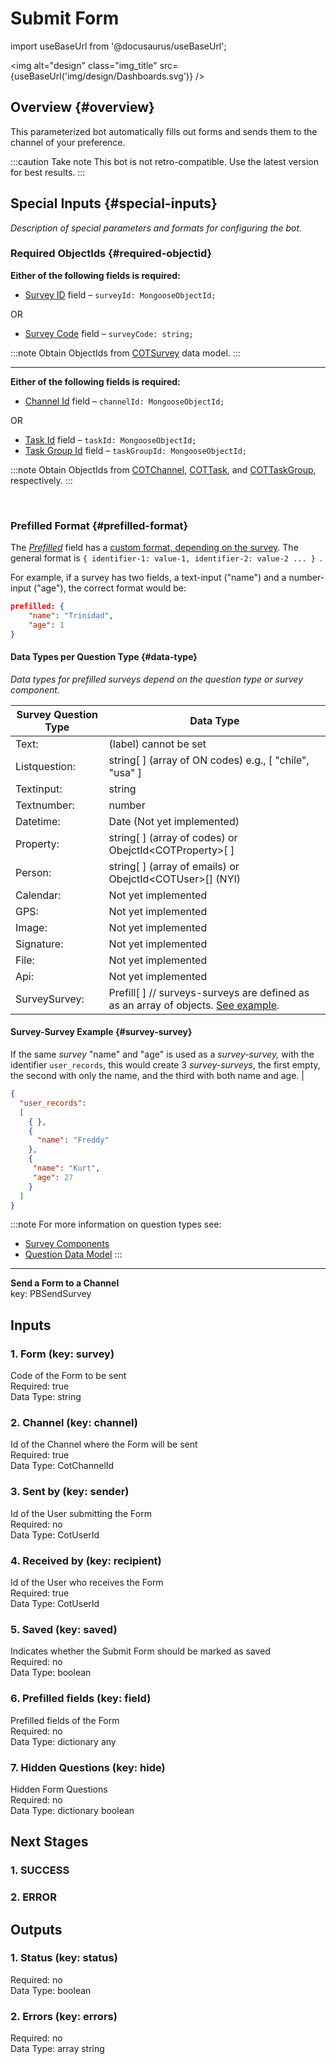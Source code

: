 # Submit Form  
import useBaseUrl from '@docusaurus/useBaseUrl';

<img alt="design" class="img_title" src={useBaseUrl('img/design/Dashboards.svg')} />

## Overview {#overview}

This parameterized bot automatically fills out forms and sends them to the channel of your preference.

:::caution Take note
This bot is not retro-compatible. Use the latest version for best results.
:::

## Special Inputs {#special-inputs}
_Description of special parameters and formats for configuring the bot._



<div className="alert alert--secondary">

### Required ObjectIds {#required-objectid}

**Either of the following fields is required:**
  
<div className="padding-left--lg">

- [Survey ID](#1-survey-id-key-surveyid) field – `surveyId: MongooseObjectId;`

OR

- [Survey Code](#2-survey-code-key-surveycode) field – `surveyCode: string;`

:::note
Obtain ObjectIds from [COTSurvey](/docs/documentation/models/surveys/model_surveys) data model.
:::

</div>

---------

**Either of the following fields is required:**

<div className="padding-left--lg">

- [Channel Id](#3-channel-id-key-channelid) field – `channelId: MongooseObjectId;`

OR

- [Task Id](#4-task-id-key-taskid) field – `taskId: MongooseObjectId;`
- [Task Group Id](#5-task-group-id-key-taskgroupid) field – `taskGroupId: MongooseObjectId;`

:::note
Obtain ObjectIds from [COTChannel](/docs/documentation/models/communication/model_channels), [COTTask](/docs/documentation/models/tasks/model_tasks), and [COTTaskGroup](/docs/documentation/models/tasks/model_taskgroup), respectively.
:::

</div>
</div>
<br/>

<div className="alert alert--secondary">

### Prefilled Format {#prefilled-format}

The [_Prefilled_](#9-prefilled-key-prefilled) field has a [custom format, depending on the survey](#data-type). 
The general format is `{ identifier-1: value-1, identifier-2: value-2 ... } `.

For example, if a survey has two fields, a text-input ("name") and a number-input ("age"), the correct format would be: 

```json
prefilled: {
    "name": "Trinidad",
    "age": 1
}
```

#### Data Types per Question Type {#data-type}
_Data types for prefilled surveys depend on the question type or survey component._

| Survey Question Type | Data Type |
| ---- | ----- |
| Text: | (label) cannot be set |
| Listquestion: | string[ ] (array of ON codes) e.g., [ "chile", "usa" ] |
| Textinput: | string |
| Textnumber: | number |
| Datetime: | Date (Not yet implemented) |
| Property: | string[ ]  (array of codes)  or  ObejctId<COTProperty\>[ ] |
| Person: | string[ ]  (array of emails)  or  ObejctId<COTUser\>[]  (NYI) |
| Calendar: | Not yet implemented |
| GPS: | Not yet implemented |
| Image: |  Not yet implemented |
| Signature: | Not yet implemented |
| File: | Not yet implemented |
| Api: | Not yet implemented |
| SurveySurvey: | Prefill[ ]   // surveys-surveys are defined as as an array of objects. [See example](#survey-survey). |

#### Survey-Survey Example {#survey-survey}
If the same _survey_ "name" and "age" is used as a _survey-survey,_ with the identifier `user_records`, this would create 3 _survey-surveys_, the first empty, the second with only the name, and the third with both name and age. |

```json
{
  "user_records": 
  [ 
    { },
    {
      "name": "Freddy"
    },
    {
     "name": "Kurt",
     "age": 27
    }
  ]
}
```

:::note
For more information on question types see: 
- [Survey Components](/docs/documentation/admin/survey/survey_overview#form-components)
- [Question Data Model](/docs/documentation/models/surveys/model_questions)
:::

</div>



---------

  
**Send a Form to a Channel**  
key: PBSendSurvey  
## Inputs  
### 1. Form (key: survey)  
Code of the Form to be sent  
Required: true  
Data Type: string   
### 2. Channel (key: channel)  
Id of the Channel where the Form will be sent  
Required: true  
Data Type: CotChannelId   
### 3. Sent by (key: sender)  
Id of the User submitting the Form  
Required: no  
Data Type: CotUserId   
### 4. Received by (key: recipient)  
Id of the User who receives the Form  
Required: true  
Data Type: CotUserId   
### 5. Saved (key: saved)  
Indicates whether the Submit Form should be marked as saved  
Required: no  
Data Type: boolean   
### 6. Prefilled fields (key: field)  
Prefilled fields of the Form  
Required: no  
Data Type: dictionary any  
### 7. Hidden Questions (key: hide)  
Hidden Form Questions  
Required: no  
Data Type: dictionary boolean  
## Next Stages  
### 1. SUCCESS  
  
### 2. ERROR  
  
## Outputs  
### 1. Status (key: status)  
  
Required: no  
Data Type: boolean   
### 2. Errors (key: errors)  
  
Required: no  
Data Type: array string